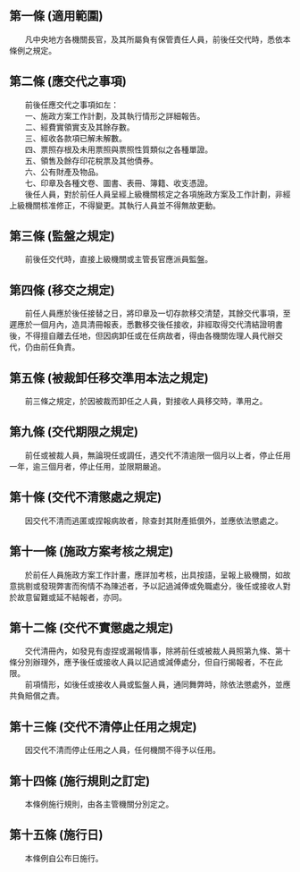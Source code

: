 第一條 (適用範圍)
-----------------
　　凡中央地方各機關長官，及其所屬負有保管責任人員，前後任交代時，悉依本條例之規定。  


第二條 (應交代之事項)
---------------------
　　前後任應交代之事項如左：  
　　一、施政方案工作計劃，及其執行情形之詳細報告。  
　　二、經費實領實支及其餘存數。  
　　三、經收各款項已解未解數。  
　　四、票照存根及未用票照與票照性質類似之各種單證。  
　　五、領售及餘存印花稅票及其他債券。  
　　六、公有財產及物品。  
　　七、印章及各種文卷、圖書、表冊、簿籍、收支憑證。  
　　後任人員，對於前任人員呈經上級機關核定之各項施政方案及工作計劃，非經上級機關核准修正，不得變更。其執行人員並不得無故更動。  


第三條 (監盤之規定)
-------------------
　　前後任交代時，直接上級機關或主管長官應派員監盤。  


第四條 (移交之規定)
-------------------
　　前任人員應於後任接替之日，將印章及一切存款移交清楚，其餘交代事項，至遲應於一個月內，造具清冊報表，悉數移交後任接收，非經取得交代清結證明書後，不得擅自離去任地，但因病卸任或在任病故者，得由各機關佐理人員代辦交代，仍由前任負責。  


第五條 (被裁卸任移交準用本法之規定)
-----------------------------------
　　前三條之規定，於因被裁而卸任之人員，對接收人員移交時，準用之。  


第九條 (交代期限之規定)
-----------------------
　　前任或被裁人員，無論現任或調任，遇交代不清逾限一個月以上者，停止任用一年，逾三個月者，停止任用，並限期嚴追。  


第十條 (交代不清懲處之規定)
---------------------------
　　因交代不清而逃匿或捏報病故者，除查封其財產抵償外，並應依法懲處之。  


第十一條 (施政方案考核之規定)
-----------------------------
　　於前任人員施政方案工作計畫，應詳加考核，出具按語，呈報上級機關，如故意挑剔或發現弊害而徇情不為陳述者，予以記過減俸或免職處分，後任或接收人對於故意留難或延不結報者，亦同。  


第十二條 (交代不實懲處之規定)
-----------------------------
　　交代清冊內，如發見有虛捏或漏報情事，除將前任或被裁人員照第九條、第十條分別辦理外，應予後任或接收人員以記過或減俸處分，但自行揭報者，不在此限。  
　　前項情形，如後任或接收人員或監盤人員，通同舞弊時，除依法懲處外，並應共負賠償之責。  


第十三條 (交代不清停止任用之規定)
---------------------------------
　　因交代不清而停止任用之人員，任何機關不得予以任用。  


第十四條 (施行規則之訂定)
-------------------------
　　本條例施行規則，由各主管機關分別定之。  


第十五條 (施行日)
-----------------
　　本條例自公布日施行。